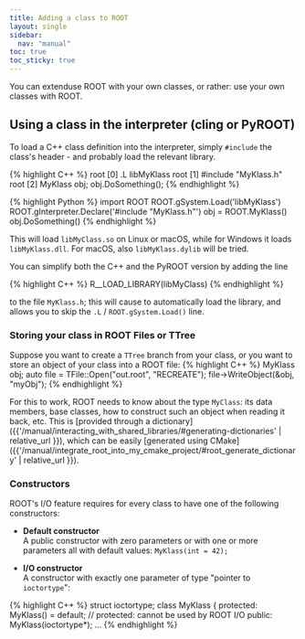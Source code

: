 ```yaml
---
title: Adding a class to ROOT
layout: single
sidebar:
  nav: "manual"
toc: true
toc_sticky: true
---
```


You can extenduse ROOT with your own classes, or rather: use your own classes with ROOT.

## Using a class in the interpreter (cling or PyROOT)

To load a C++ class definition into the interpreter, simply `#include` the class's header - and probably load the relevant library.

{% highlight C++ %}
root [0] .L libMyKlass
root [1] #include "MyKlass.h"
root [2] MyKlass obj; obj.DoSomething();
{% endhighlight %}

{% highlight Python %}
import ROOT
ROOT.gSystem.Load('libMyKlass')
ROOT.gInterpreter.Declare('#include "MyKlass.h"')
obj = ROOT.MyKlass()
obj.DoSomething()
{% endhighlight %}

This will load `libMyClass.so` on Linux or macOS, while for Windows it loads `libMyKlass.dll`.
For macOS, also `libMyKlass.dylib` will be tried.

You can simplify both the C++ and the PyROOT version by adding the line

{% highlight C++ %}
R__LOAD_LIBRARY(libMyClass)
{% endhighlight %}

to the file `MyKlass.h`; this will cause to automatically load the library, and allows you to skip the `.L` / `ROOT.gSystem.Load()` line.


### Storing your class in ROOT Files or TTree

Suppose you want to create a `TTree` branch from your class, or you want to store an object of your class into a ROOT file:
{% highlight C++ %}
MyKlass obj;
auto file = TFile::Open("out.root", "RECREATE");
file->WriteObject(&obj, "myObj");
{% endhighlight %}

For this to work, ROOT needs to know about the type `MyClass`: its data members, base classes, how to construct such an object when reading it back, etc.
This is [provided through a dictionary]({{'/manual/interacting_with_shared_libraries/#generating-dictionaries' | relative_url }}), which can be easily [generated using CMake]({{'/manual/integrate_root_into_my_cmake_project/#root_generate_dictionary' | relative_url }}).

### Constructors

ROOT's I/O feature requires for every class to have one of the following constructors:

  - **Default constructor**<br>
   A public constructor with zero parameters or with one or more parameters all with default values: `MyKlass(int = 42);`

  - **I/O constructor**<br>
   A constructor with exactly one parameter of type "pointer to `ioctortype`":

{% highlight C++ %}
struct ioctortype;
class MyKlass {
protected:
  MyKlass() = default; // protected: cannot be used by ROOT I/O
public:
  MyKlass(ioctortype*);
...
{% endhighlight %}
